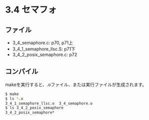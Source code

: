 # 3.4 セマフォ

## ファイル

- 3_4_semaphore.c: p70, p71上
- 3_4_1_semaphore_llsc.S: p71下
- 3_4_2_posix_semaphore.c: p72

## コンパイル

makeを実行すると、.oファイル、または実行ファイルが生成されます。

```sh
$ make
$ ls *.o
3_4_1_semaphore_llsc.o  3_4_semaphore.o
$ ls 3_4_2_posix_semaphore
3_4_2_posix_semaphore*
```
